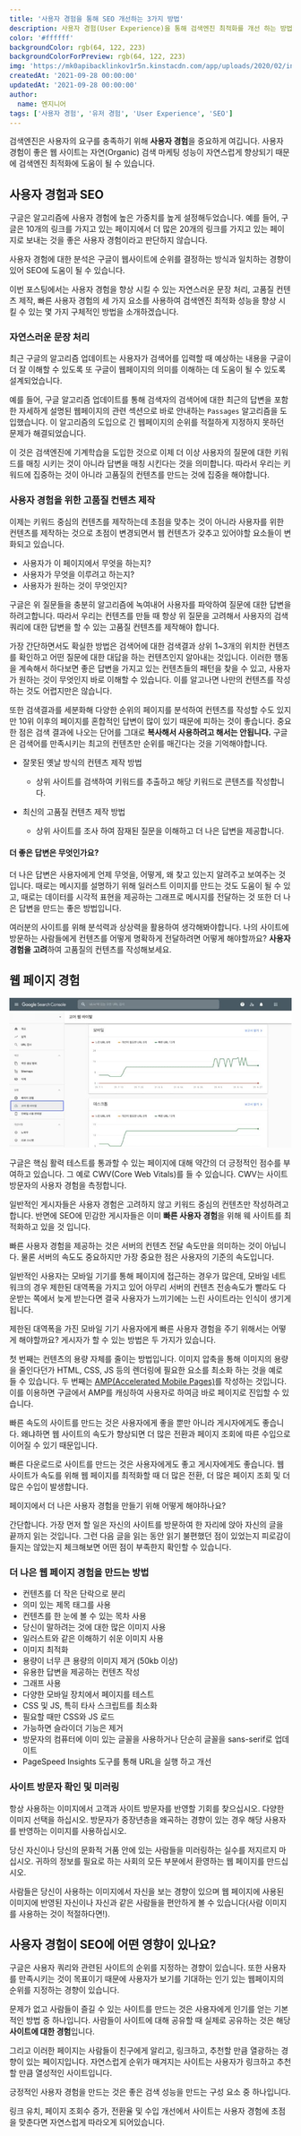 ```yaml
---
title: '사용자 경험을 통해 SEO 개선하는 3가지 방법'
description: 사용자 경험(User Experience)을 통해 검색엔진 최적화를 개선 하는 방법에 대해서 소개합니다.
color: '#ffffff'
backgroundColor: rgb(64, 122, 223)
backgroundColorForPreview: rgb(64, 122, 223)
img: 'https://mk0apibacklinkov1r5n.kinstacdn.com/app/uploads/2020/02/introducing-the-content-marketing-hub-post-banner.png'
createdAt: '2021-09-28 00:00:00'
updatedAt: '2021-09-28 00:00:00'
author:
  name: 엔지니어
tags: ['사용자 경험', '유저 경험', 'User Experience', 'SEO']
---
```


검색엔진은 사용자의 요구를 충족하기 위해 **사용자 경험**을 중요하게 여깁니다. 사용자 경험이 좋은 웹 사이트는 자연(Organic) 검색 마케팅 성능이 자연스럽게 향상되기 때문에 검색엔진 최적화에 도움이 될 수 있습니다.

<!--more-->

## 사용자 경험과 SEO

구글은 알고리즘에 사용자 경험에 높은 가중치를 높게 설정해두었습니다. 예를 들어, 구글은 10개의 링크를 가지고 있는 페이지에서 더 많은 20개의 링크를 가지고 있는 페이지로 보내는 것을 좋은 사용자 경험이라고 판단하지 않습니다.

사용자 경험에 대한 분석은 구글이 웹사이트에 순위를 결정하는 방식과 일치하는 경향이 있어 SEO에 도움이 될 수 있습니다.

이번 포스팅에서는 사용자 경험을 향상 시킬 수 있는 자연스러운 문장 처리, <nuxt-link to="/wiki/content">고품질 컨텐츠</nuxt-link> 제작, 빠른 사용자 경험의 세 가지 요소를 사용하여 검색엔진 최적화 성능을 향상 시킬 수 있는 몇 가지 구체적인 방법을 소개하겠습니다.

<simple-diagnosis title='사용자 경험 SEO 진단하기' description='사용자 경험에 대한 검색엔진 최적화를 위해 여러분의 사이트를 진단해보세요.'></simple-diagnosis>

### 자연스러운 문장 처리

<nuxt-link to="/blog/google/google-algorithm-updates-recently">최근 구글의 알고리즘 업데이트</nuxt-link>는 사용자가 검색어를 입력할 때 예상하는 내용을 구글이 더 잘 이해할 수 있도록 또 구글이 웹페이지의 의미를 이해하는 데 도움이 될 수 있도록 설계되었습니다.

예를 들어, 구글 알고리즘 업데이트를 통해 검색자의 검색어에 대한 최근의 답변을 포함한 자세하게 설명된 웹페이지의 관련 섹션으로 바로 안내하는 `Passages` 알고리즘을 도입했습니다. 이 알고리즘의 도입으로 긴 웹페이지의 순위를 적절하게 지정하지 못하던 문제가 해결되었습니다.

이 것은 검색엔진에 기계학습을 도입한 것으로 이제 더 이상 사용자의 질문에 대한 키워드를 매칭 시키는 것이 아니라 답변을 매칭 시킨다는 것을 의미합니다. 따라서 우리는 키워드에 집중하는 것이 아니라 고품질의 컨텐츠를 만드는 것에 집중을 해야합니다.

### 사용자 경험을 위한 고품질 컨텐츠 제작

이제는 키워드 중심의 컨텐츠를 제작하는데 초점을 맞추는 것이 아니라 사용자를 위한 컨텐츠를 제작하는 것으로 초점이 변경되면서 웹 컨텐츠가 갖추고 있어야할 요소들이 변화되고 있습니다.

- 사용자가 이 페이지에서 무엇을 하는지?
- 사용자가 무엇을 이루려고 하는지?
- 사용자가 원하는 것이 무엇인지?

구글은 위 질문들을 충분히 알고리즘에 녹여내어 사용자를 파악하여 질문에 대한 답변을 하려고합니다. 따라서 우리는 컨텐츠를 만들 때 항상 위 질문을 고려해서 사용자의 검색 쿼리에 대한 답변을 할 수 있는 고품질 컨텐츠를 제작해야 합니다.

가장 간단하면서도 확실한 방법은 검색어에 대한 검색결과 상위 1~3개의 위치한 컨텐츠를 확인하고 어떤 질문에 대한 대답을 하는 컨텐츠인지 알아내는 것입니다. 이러한 행동을 계속해서 하다보면 좋은 답변을 가지고 있는 컨텐츠들의 패턴을 찾을 수 있고, 사용자가 원하는 것이 무엇인지 바로 이해할 수 있습니다. 이를 알고나면 나만의 컨텐츠를 작성하는 것도 어렵지만은 않습니다.

또한 검색결과를 세분화해 다양한 순위의 페이지를 분석하여 컨텐츠를 작성할 수도 있지만 10위 이후의 페이지를 혼합적인 답변이 많이 있기 때문에 피하는 것이 좋습니다. 중요한 점은 검색 결과에 나오는 단어를 그대로 **복사해서 사용하려고 해서는 안됩니다.** 구글은 검색어를 만족시키는 최고의 컨텐츠만 순위를 매긴다는 것을 기억해야합니다.

- 잘못된 옛날 방식의 컨텐츠 제작 방법
  - 상위 사이트를 검색하여 키워드를 추출하고 해당 키워드로 콘텐츠를 작성합니다.

- 최신의 고품질 컨텐츠 제작 방법
  - 상위 사이트를 조사 하여 잠재된 질문을 이해하고 더 나은 답변을 제공합니다.

#### 더 좋은 답변은 무엇인가요?

더 나은 답변은 사용자에게 ​언제 무엇을, 어떻게, 왜 찾고 있는지 알려주고 보여주는 것입니다. 때로는 메시지를 설명하기 위해 일러스트 이미지를 만드는 것도 도움이 될 수 있고, 때로는 데이터를 시각적 표현을 제공하는 그래프로 메시지를 전달하는 것 또한 더 나은 답변을 만드는 좋은 방법입니다.

여러분의 사이트를 위해 분석력과 상상력을 활용하여 생각해봐야합니다. 나의 사이트에 방문하는 사람들에게 컨텐츠를 어떻게 명확하게 전달하려면 어떻게 해야할까요? **사용자 경험을 고려**하여 고품질의 컨텐츠를 작성해보세요.

## 웹 페이지 경험

![코어 웹 바이탈](/images/core-web-vitals.jpg)

구글은 핵심 활력 테스트를 통과할 수 있는 페이지에 대해 약간의 더 긍정적인 점수를 부여하고 있습니다. 그 예로 CWV(Core Web Vitals)를 들 수 있습니다. CWV는 사이트 방문자의 사용자 경험을 측정합니다.

일반적인 게시자들은 사용자 경험은 고려하지 않고 키워드 중심의 컨텐츠만 작성하려고 합니다. 반면에 SEO에 민감한 게시자들은 이미 **빠른 사용자 경험**을 위해 웨 사이트를 최적화하고 있을 것 입니다.

빠른 사용자 경험을 제공하는 것은 서버의 컨텐츠 전달 속도만을 의미하는 것이 아닙니다. 물론 서버의 속도도 중요하지만 가장 중요한 점은 사용자의 기준의 속도입니다.

일반적인 사용자는 모바일 기기를 통해 페이지에 접근하는 경우가 많은데, 모바일 네트워크의 경우 제한된 대역폭을 가지고 있어 아무리 서버의 컨텐츠 전송속도가 빨라도 다운받는 쪽에서 늦게 받는다면 결국 사용자가 느끼기에는 느린 사이트라는 인식이 생기게 됩니다.

제한된 대역폭을 가진 모바일 기기 사용자에게 빠른 사용자 경험을 주기 위해서는 어떻게 해야할까요? 게시자가 할 수 있는 방법은 두 가지가 있습니다.

첫 번째는 컨텐츠의 용량 자체를 줄이는 방법입니다. 이미지 압축을 통해 이미지의 용량을 줄인다던가 HTML, CSS, JS 등의 렌더링에 필요한 요소를 최소화 하는 것을 예로 들 수 있습니다. 두 번째는 [AMP(Accelerated Mobile Pages)](https://d2.naver.com/news/7976742)를 작성하는 것입니다. 이를 이용하면 구글에서 AMP를 캐싱하여 사용자로 하여금 바로 페이지로 진입할 수 있습니다.

빠른 속도의 사이트를 만드는 것은 사용자에게 좋을 뿐만 아니라 게시자에게도 좋습니다. 왜냐하면 웹 사이트의 속도가 향상되면 더 많은 전환과 페이지 조회에 따른 수입으로 이어질 수 있기 때문입니다.

빠른 다운로드로 사이트를 만드는 것은 사용자에게도 좋고 게시자에게도 좋습니다. 웹 사이트가 속도를 위해 웹 페이지를 최적화할 때 더 많은 전환, 더 많은 페이지 조회 및 더 많은 수입이 발생합니다.

페이지에서 더 나은 사용자 경험을 만들기 위해 어떻게 해야하나요?

간단합니다. 가장 먼저 할 일은 자신의 사이트를 방문하여 한 자리에 앉아 자신의 글을 끝까지 읽는 것입니다. 그런 다음 글을 읽는 동안 읽기 불편했던 점이 있었는지 피로감이 들지는 않았는지 체크해보면 어떤 점이 부족한지 확인할 수 있습니다.

### 더 나은 웹 페이지 경험을 만드는 방법

- 컨텐츠를 더 작은 단락으로 분리
- 의미 있는 제목 태그를 사용
- 컨텐츠를 한 눈에 볼 수 있는 목차 사용
- 당신이 말하려는 것에 대한 많은 이미지 사용
- 일러스트와 같은 이해하기 쉬운 이미지 사용
- 이미지 최적화
- 용량이 너무 큰 용량의 이미지 제거 (50kb 이상)
- 유용한 답변을 제공하는 컨텐츠 작성
- 그래프 사용
- 다양한 모바일 장치에서 페이지를 테스트
- CSS 및 JS, 특히 타사 스크립트를 최소화
- 필요할 때만 CSS와 JS 로드
- 가능하면 슬라이더 기능은 제거
- 방문자의 컴퓨터에 이미 있는 글꼴을 사용하거나 단순히 글꼴을 sans-serif로 업데이트
- PageSpeed ​​Insights 도구를 통해 URL을 실행 하고 개선

### 사이트 방문자 확인 및 미러링

항상 사용하는 이미지에서 고객과 사이트 방문자를 반영할 기회를 찾으십시오. 다양한 이미지 선택을 하십시오. 방문자가 중장년층을 왜곡하는 경향이 있는 경우 해당 사용자를 반영하는 이미지를 사용하십시오.

당신 자신이나 당신의 문화적 거품 안에 있는 사람들을 미러링하는 실수를 저지르지 마십시오. 귀하의 정보를 필요로 하는 사회의 모든 부분에서 환영하는 웹 페이지를 만드십시오.

사람들은 당신이 사용하는 이미지에서 자신을 보는 경향이 있으며 웹 페이지에 사용된 이미지에 반영된 자신이나 자신과 같은 사람들을 편안하게 볼 수 있습니다(사람 이미지를 사용하는 것이 적절하다면!).

## 사용자 경험이 SEO에 어떤 영향이 있나요?

구글은 사용자 쿼리와 관련된 사이트의 순위를 지정하는 경향이 있습니다. 또한 사용자를 만족시키는 것이 목표이기 때문에 사용자가 보기를 기대하는 인기 있는 웹페이지의 순위를 지정하는 경향이 있습니다.

문제가 없고 사람들이 즐길 수 있는 사이트를 만드는 것은 사용자에게 인기를 얻는 기본적인 방법 중 하나입니다. 사람들이 사이트에 대해 공유할 때 실제로 공유하는 것은 해당 **사이트에 대한 경험**입니다.

그리고 이러한 페이지는 사람들이 친구에게 알리고, 링크하고, 추천할 만큼 열광하는 경향이 있는 페이지입니다. 자연스럽게 순위가 매겨지는 사이트는 사용자가 링크하고 추천할 만큼 열성적인 사이트입니다.

긍정적인 사용자 경험을 만드는 것은 좋은 검색 성능을 만드는 구성 요소 중 하나입니다.

링크 유치, 페이지 조회수 증가, 전환율 및 수입 개선에서 사이트는 사용자 경험에 초점을 맞춘다면 자연스럽게 따라오게 되어있습니다.
